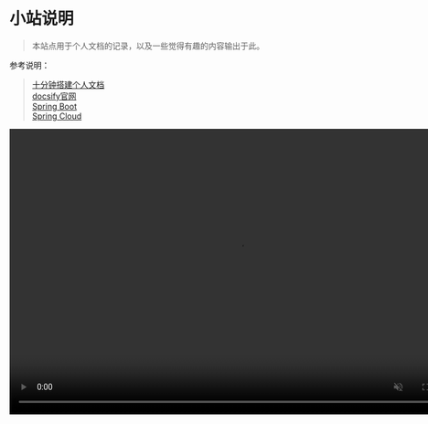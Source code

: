 # 小站说明

> 本站点用于个人文档的记录，以及一些觉得有趣的内容输出于此。 <br/>

参考说明：
> [十分钟搭建个人文档](https://www.qiyuandi.com/zhanzhang/zonghe/13728.html)<br/>
[docsify官网](https://docsify.js.org/#/zh-cn)<br/>
[Spring Boot](http://felord.cn/_doc/_springboot/2.1.5.RELEASE/_book/)<br/>
[Spring Cloud](https://www.docs4dev.com/docs/zh/spring-cloud/Edgware.SR5/reference/multi__features.html#特征)<br/>

<div style="width:1000px; height:500px;"><video src="https://vdn1.vzuu.com/HD/c80a713e-4bdb-11eb-99b3-b6b1917302f4.mp4?disable_local_cache=1&auth_key=1634569935-0-0-f0c24a7b135be5e661b0b29702a26d8e&f=mp4&bu=http-com&expiration=1634569935&v=hw" muted autoplay loop contorl style="width:800px; height:500px;"><video></div>
